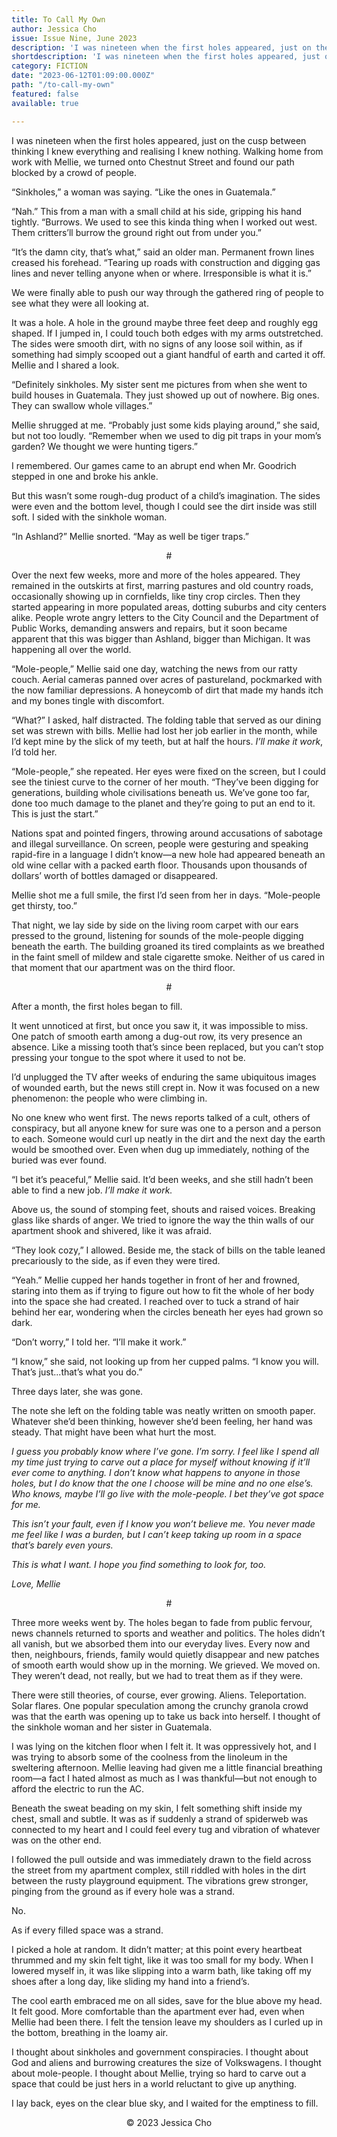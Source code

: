 ```yaml
---
title: To Call My Own
author: Jessica Cho
issue: Issue Nine, June 2023
description: 'I was nineteen when the first holes appeared, just on the cusp between thinking I knew everything and realising I knew nothing. Walking home from work with Mellie, we turned onto Chestnut Street and found our path blocked by a crowd of people. <p>“Sinkholes,” a woman was saying. “Like the ones in Guatemala.”</p> <p>“Nah.” This from a man with a small child at his side, gripping his hand tightly. “Burrows. We used to see this kinda thing when I worked out west. Them critters’ll burrow the ground right out from under you.”</p> <p>“It’s the damn city, that’s what,” said an older man. Permanent frown lines creased his forehead. “Tearing up roads with construction and digging gas lines and never telling anyone when or where. Irresponsible is what it is.”</p> <p>We were finally able to push our way through the gathered ring of people to see what they were all looking at.</p>' 
shortdescription: 'I was nineteen when the first holes appeared, just on the cusp between thinking I knew everything and realising I knew nothing. Walking home from work with Mellie, we turned onto Chestnut Street and found our path blocked by a crowd of people. <p>“Sinkholes,” a woman was saying. “Like the ones in Guatemala.”</p> <p>“Nah.” This from a man with a small child at his side, gripping his hand tightly. “Burrows. We used to see this kinda thing when I worked out west. Them critters’ll burrow the ground right out from under you.”</p> <p>“It’s the damn city, that’s what,” said an older man. Permanent frown lines creased his forehead. “Tearing up roads with construction and digging gas lines and never telling anyone when or where. Irresponsible is what it is.”</p> <p>We were finally able to push our way through the gathered ring of people to see what they were all looking at.</p>'
category: FICTION
date: "2023-06-12T01:09:00.000Z"
path: "/to-call-my-own"
featured: false
available: true

---
```


I was nineteen when the first holes appeared, just on the cusp between thinking I knew everything and realising I knew nothing. Walking home from work with Mellie, we turned onto Chestnut Street and found our path blocked by a crowd of people.

“Sinkholes,” a woman was saying. “Like the ones in Guatemala.”

“Nah.” This from a man with a small child at his side, gripping his hand tightly. “Burrows. We used to see this kinda thing when I worked out west. Them critters’ll burrow the ground right out from under you.”

“It’s the damn city, that’s what,” said an older man. Permanent frown lines creased his forehead. “Tearing up roads with construction and digging gas lines and never telling anyone when or where. Irresponsible is what it is.”

We were finally able to push our way through the gathered ring of people to see what they were all looking at.

It was a hole. A hole in the ground maybe three feet deep and roughly egg shaped. If I jumped in, I could touch both edges with my arms outstretched. The sides were smooth dirt, with no signs of any loose soil within, as if something had simply scooped out a giant handful of earth and carted it off. Mellie and I shared a look.

“Definitely sinkholes. My sister sent me pictures from when she went to build houses in Guatemala. They just showed up out of nowhere. Big ones. They can swallow whole villages.”

Mellie shrugged at me. “Probably just some kids playing around,” she said, but not too loudly. “Remember when we used to dig pit traps in your mom’s garden? We thought we were hunting tigers.”

I remembered. Our games came to an abrupt end when Mr. Goodrich stepped in one and broke his ankle.

But this wasn’t some rough-dug product of a child’s imagination. The sides were even and the bottom level, though I could see the dirt inside was still soft. I sided with the sinkhole woman.

“In Ashland?” Mellie snorted. “May as well be tiger traps.”

<p style="text-align: center;">#</p>

Over the next few weeks, more and more of the holes appeared. They remained in the outskirts at first, marring pastures and old country roads, occasionally showing up in cornfields, like tiny crop circles. Then they started appearing in more populated areas, dotting suburbs and city centers alike. People wrote angry letters to the City Council and the Department of Public Works, demanding answers and repairs, but it soon became apparent that this was bigger than Ashland, bigger than Michigan. It was happening all over the world.

“Mole-people,” Mellie said one day, watching the news from our ratty couch. Aerial cameras panned over acres of pastureland, pockmarked with the now familiar depressions. A honeycomb of dirt that made my hands itch and my bones tingle with discomfort.

“What?” I asked, half distracted. The folding table that served as our dining set was strewn with bills. Mellie had lost her job earlier in the month, while I’d kept mine by the slick of my teeth, but at half the hours. <em>I’ll make it work</em>, I’d told her.

“Mole-people,” she repeated. Her eyes were fixed on the screen, but I could see the tiniest curve to the corner of her mouth. “They’ve been digging for generations, building whole civilisations beneath us. We’ve gone too far, done too much damage to the planet and they’re going to put an end to it. This is just the start.”

Nations spat and pointed fingers, throwing around accusations of sabotage and illegal surveillance. On screen, people were gesturing and speaking rapid-fire in a language I didn’t know—a new hole had appeared beneath an old wine cellar with a packed earth floor. Thousands upon thousands of dollars’ worth of bottles damaged or disappeared.

Mellie shot me a full smile, the first I’d seen from her in days. “Mole-people get thirsty, too.”

That night, we lay side by side on the living room carpet with our ears pressed to the ground, listening for sounds of the mole-people digging beneath the earth. The building groaned its tired complaints as we breathed in the faint smell of mildew and stale cigarette smoke. Neither of us cared in that moment that our apartment was on the third floor.

<p style="text-align: center;">#</p>

After a month, the first holes began to fill.

It went unnoticed at first, but once you saw it, it was impossible to miss. One patch of smooth earth among a dug-out row, its very presence an absence. Like a missing tooth that’s since been replaced, but you can’t stop pressing your tongue to the spot where it used to not be.

I’d unplugged the TV after weeks of enduring the same ubiquitous images of wounded earth, but the news still crept in. Now it was focused on a new phenomenon: the people who were climbing in.

No one knew who went first. The news reports talked of a cult, others of conspiracy, but all anyone knew for sure was one to a person and a person to each. Someone would curl up neatly in the dirt and the next day the earth would be smoothed over. Even when dug up immediately, nothing of the buried was ever found.

“I bet it’s peaceful,” Mellie said. It’d been weeks, and she still hadn’t been able to find a new job. <em>I’ll make it work.</em>

Above us, the sound of stomping feet, shouts and raised voices. Breaking glass like shards of anger. We tried to ignore the way the thin walls of our apartment shook and shivered, like it was afraid.

“They look cozy,” I allowed. Beside me, the stack of bills on the table leaned precariously to the side, as if even they were tired.

“Yeah.” Mellie cupped her hands together in front of her and frowned, staring into them as if trying to figure out how to fit the whole of her body into the space she had created. I reached over to tuck a strand of hair behind her ear, wondering when the circles beneath her eyes had grown so dark.

“Don’t worry,” I told her. “I’ll make it work.”

“I know,” she said, not looking up from her cupped palms. “I know you will. That’s just...that’s what you do.”

Three days later, she was gone.

The note she left on the folding table was neatly written on smooth paper. Whatever she’d been thinking, however she’d been feeling, her hand was steady. That might have been what hurt the most.

<em>I guess you probably know where I’ve gone. I’m sorry. I feel like I spend all my time just trying to carve out a place for myself without knowing if it’ll ever come to anything. I don’t know what happens to anyone in those holes, but I do know that the one I choose will be mine and no one else’s. Who knows, maybe I’ll go live with the mole-people. I bet they’ve got space for me.</em>

<em>This isn’t your fault, even if I know you won’t believe me. You never made me feel like I was a burden, but I can’t keep taking up room in a space that’s barely even yours.</em>

<em>This is what I want. I hope you find something to look for, too.</em>

<em>Love, Mellie</em>

<p style="text-align: center;">#</p>

Three more weeks went by. The holes began to fade from public fervour, news channels returned to sports and weather and politics. The holes didn’t all vanish, but we absorbed them into our everyday lives. Every now and then, neighbours, friends, family would quietly disappear and new patches of smooth earth would show up in the morning. We grieved. We moved on. They weren’t dead, not really, but we had to treat them as if they were.

There were still theories, of course, ever growing. Aliens. Teleportation. Solar flares. One popular speculation among the crunchy granola crowd was that the earth was opening up to take us back into herself. I thought of the sinkhole woman and her sister in Guatemala.

I was lying on the kitchen floor when I felt it. It was oppressively hot, and I was trying to absorb some of the coolness from the linoleum in the sweltering afternoon. Mellie leaving had given me a little financial breathing room—a fact I hated almost as much as I was thankful—but not enough to afford the electric to run the AC.

Beneath the sweat beading on my skin, I felt something shift inside my chest, small and subtle. It was as if suddenly a strand of spiderweb was connected to my heart and I could feel every tug and vibration of whatever was on the other end.

I followed the pull outside and was immediately drawn to the field across the street from my apartment complex, still riddled with holes in the dirt between the rusty playground equipment. The vibrations grew stronger, pinging from the ground as if every hole was a strand.

No.

As if every filled space was a strand.

I picked a hole at random. It didn’t matter; at this point every heartbeat thrummed and my skin felt tight, like it was too small for my body. When I lowered myself in, it was like slipping into a warm bath, like taking off my shoes after a long day, like sliding my hand into a friend’s.

The cool earth embraced me on all sides, save for the blue above my head. It felt good. More comfortable than the apartment ever had, even when Mellie had been there. I felt the tension leave my shoulders as I curled up in the bottom, breathing in the loamy air.

I thought about sinkholes and government conspiracies. I thought about God and aliens and burrowing creatures the size of Volkswagens. I thought about mole-people. I thought about Mellie, trying so hard to carve out a space that could be just hers in a world reluctant to give up anything.

I lay back, eyes on the clear blue sky, and I waited for the emptiness to fill.


<p style="text-align: center;">© 2023 Jessica Cho</p>